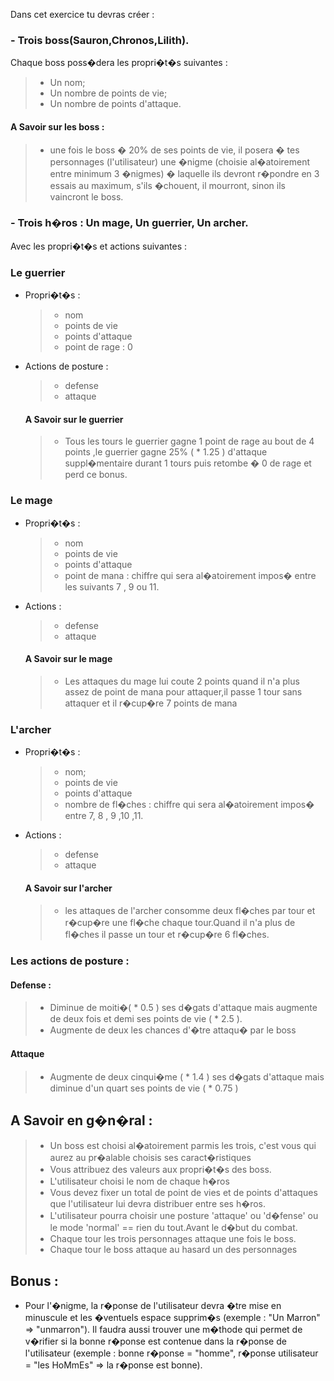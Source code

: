 Dans cet exercice tu devras créer :
### - Trois boss(Sauron,Chronos,Lilith). 
 Chaque boss poss�dera les propri�t�s suivantes :
>* Un nom;
>* Un nombre de points de vie;
>* Un nombre de points d'attaque.
#### A Savoir sur les boss :
>* une fois le boss � 20% de ses points de vie, il posera � tes personnages (l'utilisateur) une �nigme (choisie al�atoirement entre minimum 3 �nigmes) � laquelle ils devront r�pondre en 3 essais au maximum, s'ils �chouent, il mourront, sinon ils vaincront le boss.
### - Trois h�ros : Un mage, Un guerrier, Un archer.
Avec les propri�t�s et actions suivantes :
### Le guerrier 
- Propri�t�s :
  >* nom
  >* points de vie
  >* points d'attaque
  >* point de rage : 0
- Actions de posture :
  >* defense
  >* attaque
  #### A Savoir sur le guerrier 
  >* Tous les tours le guerrier gagne 1 point de rage au bout de 4 points ,le guerrier gagne 25% ( * 1.25 ) d'attaque suppl�mentaire durant 1 tours puis retombe � 0 de rage et perd ce bonus.
### Le mage 
- Propri�t�s :
  >* nom
  >* points de vie
  >* points d'attaque
  >* point de mana : chiffre qui sera al�atoirement impos� entre les suivants 7 , 9 ou 11.
- Actions :
  >* defense
  >* attaque
  #### A Savoir sur le mage
  >* Les attaques du mage lui coute 2 points quand il n'a plus assez de point de mana pour attaquer,il passe 1 tour sans attaquer et il r�cup�re 7 points de mana
### L'archer 
- Propri�t�s :
  >* nom;
  >* points de vie
  >* points d'attaque
  >* nombre de fl�ches : chiffre qui sera al�atoirement impos� entre  7, 8 , 9 ,10 ,11.
- Actions :
  >* defense
  >* attaque
  #### A Savoir sur l'archer
  >* les attaques de l'archer consomme deux fl�ches par tour et r�cup�re une fl�che chaque tour.Quand il n'a plus de fl�ches il passe un tour et r�cup�re 6 fl�ches.
### Les actions de posture : 
  #### Defense :
  >* Diminue de moiti�( * 0.5 ) ses d�gats d'attaque mais augmente de deux fois et demi ses points de vie ( * 2.5 ). 
  >* Augmente de deux les chances d'�tre attaqu� par le boss
  #### Attaque
  >* Augmente de deux cinqui�me ( * 1.4 ) ses d�gats d'attaque mais diminue d'un quart ses points de vie ( * 0.75 )
## A Savoir en g�n�ral :
>* Un boss est choisi al�atoirement parmis les trois, c'est vous qui aurez au pr�alable choisis ses caract�ristiques
>* Vous attribuez des valeurs aux propri�t�s des boss.
>* L'utilisateur choisi le nom de chaque h�ros
>* Vous devez fixer un total de point de vies et de points d'attaques que l'utilisateur lui devra distribuer entre ses h�ros.
>* L'utilisateur pourra choisir une posture 'attaque' ou 'd�fense' ou le mode 'normal' == rien du tout.Avant le d�but du combat.
>* Chaque tour les trois personnages attaque une fois le boss.
>* Chaque tour le boss attaque au hasard un des personnages
## Bonus :
- Pour l'�nigme, la r�ponse de l'utilisateur devra �tre mise en minuscule et les �ventuels espace supprim�s (exemple : "Un Marron" => "unmarron"). Il faudra aussi trouver une m�thode qui permet de v�rifier si la bonne r�ponse est contenue dans la r�ponse de l'utilisateur (exemple : bonne r�ponse = "homme", r�ponse utilisateur = "les HoMmEs" => la r�ponse est bonne).

